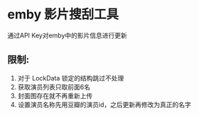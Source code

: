 # emby 影片搜刮工具

通过API Key对emby中的影片信息进行更新



## 限制:

1. 对于 LockData 锁定的结构跳过不处理
2. 获取演员列表只取前面6名
3. 封面图存在就不再重新上传 
4. 设置演员名称先用豆瓣的演员id，之后更新再修改为真正的名字


